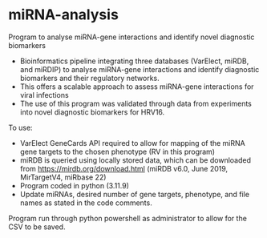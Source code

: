 # miRNA-analysis
Program to analyse miRNA-gene interactions and identify novel diagnostic biomarkers

- Bioinformatics pipeline integrating three databases (VarElect, miRDB, and miRDIP) to analyse miRNA-gene interactions and identify diagnostic biomarkers and their regulatory networks.
- This offers a scalable approach to assess miRNA-gene interactions for viral infections
- The use of this program was validated through data from experiments into novel diagnostic biomarkers for HRV16.

To use:
- VarElect GeneCards API required to allow for mapping of the miRNA gene targets to the chosen phenotype (RV in this program)
- miRDB is queried using locally stored data, which can be downloaded from https://mirdb.org/download.html (miRDB v6.0, June 2019, MirTargetV4, miRbase 22)
- Program coded in python (3.11.9)
- Update miRNAs, desired number of gene targets, phenotype, and file names as stated in the code comments.

Program run through python powershell as administrator to allow for the CSV to be saved.

